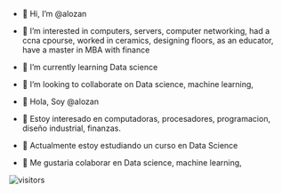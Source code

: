 - 👋 Hi, I’m @alozan
- 👀 I’m interested in computers, servers, computer networking, had a ccna cpourse, worked in ceramics, designing floors, as an educator, have a master in MBA with finance
- 🌱 I’m currently learning Data science
- 💞️ I’m looking to collaborate on Data science, machine learning,

- 👋 Hola, Soy @alozan
- 👀 Estoy interesado en computadoras, procesadores, programacion, diseño industrial, finanzas.
- 🌱 Actualmente estoy estudiando un curso en Data Science
- 💞️ Me gustaria colaborar en Data science, machine learning,

![visitors](https://visitor-badge.glitch.me/badge?page_id=page.id)
